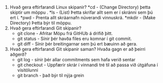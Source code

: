 1. Hvað gera eftirfarandi Linux skipanir?
	*cd - (Change Directory) þetta skiptir um möppu .
	*ls - (List) Þetta skrifar allt sem er í skránni sem þú ert í.
	*pwd - Prenta allt skráarnafn núverandi vinnuskrá.
	*mkdir - (Make Directory) Þetta býr til möppu.
1. Hvað gera eftirfarandi Git skipanir?
	* git clone - Afritar Möpu frá GitHUb á drifið þitt.
	* git status - Sínir þér havða files eru komnar í git commit.
	* git diff - Sínir þér breitingarnar sem þú ert bæuinn að gera.
1. Hvað gera eftirfarandi Git skipanir saman? Hvaða gagn er að þeirri aðgerð?
	* git log - sínir þér allar commitments sem hafa verið sentar
	* git checkout - Uppfærir skrár í vinnandi tré til að passa við útgáfuna í vísitölunni
	* git branch - það býr til nýja grein
